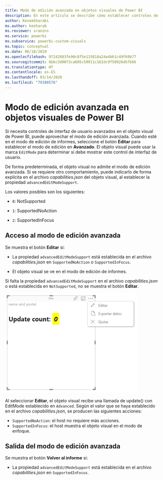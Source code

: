 ```yaml
---
title: Modo de edición avanzada en objetos visuales de Power BI
description: En este artículo se describe cómo establecer controles de interfaz de usuario avanzados en objetos visuales de Power BI.
author: KesemSharabi
ms.author: kesharab
ms.reviewer: sranins
ms.service: powerbi
ms.subservice: powerbi-custom-visuals
ms.topic: conceptual
ms.date: 06/18/2019
ms.openlocfilehash: 97242883fe90c8f5e115818a24e4bb1c49f69b77
ms.sourcegitcommit: 6bbc3d0073ca605c50911c162dc9f58926db7b66
ms.translationtype: HT
ms.contentlocale: es-ES
ms.lasthandoff: 03/14/2020
ms.locfileid: "79380576"
---
```

# <a name="advanced-edit-mode-in-power-bi-visuals"></a>Modo de edición avanzada en objetos visuales de Power BI

Si necesita controles de interfaz de usuario avanzados en el objeto visual de Power BI, puede aprovechar el modo de edición avanzada. Cuando esté en el modo de edición de informes, seleccione el botón **Editar** para establecer el modo de edición en **Avanzado**. El objeto visual puede usar la marca `EditMode` para determinar si debe mostrar este control de interfaz de usuario.

De forma predeterminada, el objeto visual no admite el modo de edición avanzada. Si se requiere otro comportamiento, puede indicarlo de forma explícita en el archivo *capabilities.json* del objeto visual, al establecer la propiedad `advancedEditModeSupport`.

Los valores posibles son los siguientes:

- `0`: NotSupported

- `1`: SupportedNoAction

- `2`: SupportedInFocus

## <a name="enter-advanced-edit-mode"></a>Acceso al modo de edición avanzada

Se muestra el botón **Editar** si:

* La propiedad `advancedEditModeSupport` está establecida en el archivo *capabilities.json* en `SupportedNoAction` o `SupportedInFocus`.

* El objeto visual se ve en el modo de edición de informes.

Si falta la propiedad `advancedEditModeSupport` en el archivo *capabilities.json* o está establecida en `NotSupported`, no se muestra el botón **Editar**.

![Acceso al modo de edición](media/advanced-edit-mode/edit-mode.png)

Al seleccionar **Editar**, el objeto visual recibe una llamada de update() con EditMode establecido en `Advanced`. Según el valor que se haya establecido en el archivo *capabilities.json*, se producen las siguientes acciones:

* `SupportedNoAction`: el host no requiere más acciones.
* `SupportedInFocus`: el host muestra el objeto visual en el modo de enfoque.

## <a name="exit-advanced-edit-mode"></a>Salida del modo de edición avanzada

Se muestra el botón **Volver al informe** si:

* La propiedad `advancedEditModeSupport` está establecida en el archivo *capabilities.json* en `SupportedInFocus`.
